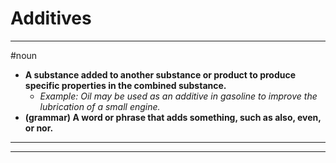 # Additives
---
#noun
- **A substance added to another substance or product to produce specific properties in the combined substance.**
	- _Example: Oil may be used as an additive in gasoline to improve the lubrication of a small engine._
- **(grammar) A word or phrase that adds something, such as also, even, or nor.**
---
---
